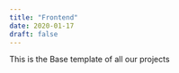 ```yaml
---
title: "Frontend"
date: 2020-01-17
draft: false
---
```


This is the Base template of all our projects
